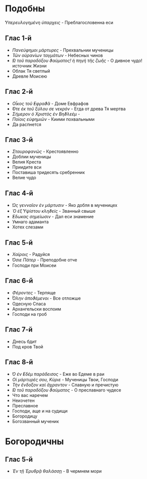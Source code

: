 
# Подобны

*̔Υπερευλογημένη ὑπαρχεις* - Преблагословенна еси

## Глас 1-й

- *Πανεύφημοι μάρτυρες* - Прехвальнии мученицы
- *Τῶν οὐρανίων ταγμάτων* - Небесных чинов
- *̓́Ω τοῦ παραδόξου ϑαύματος! ἡ πηγή τῆς ζωῆς* - О дивное чудо! источник Жизни
- Облак Тя светлый
- Древле Моисею

## Глас 2-й

- *Οἶκος τοῦ ̓Εφραϑᾶ* - Доме Евфрафов
- *̓́Οτε ἐκ τοῦ ξύλου σε νεκρόν* - Егда от древа Тя мертва
- *Σήμερον ὁ Χριστὸς ἐν Βηϑλεέμ* -
- *Ποίοις εὐφημιῶν* - Киими похвальными
- Да распнется

## Глас 3-й

- *Σταυροφανῶς* - Крестоявленно
- Доблии мученицы
- Велия Креста
- Приидите вси
- Поставиша тридесять сребренник
- Велие чудо

## Глас 4-й

- *̔Ως γενναῖον ἐν μάρτυσιν* - Яко добля в мученицех
- *Ὁ ἐξ ̔Υψίστου κληϑείς* - Званный свыше
- *̓́Εδωκας σημείωσιν* - Дал еси знамение
- Умнаго адаманта
- Хотех слезами

## Глас 5-й

- *Χαίροις* - Радуйся
- *̔Οσιε  Πάτερ* - Преподобне отче
- Господи при Моисеи

## Глас 6-й

- *Φέροντες* - Терпяще
- *̔́Ολην ἀποϑέμενοι* - Все отложше
- Одесную Спаса
- Архангельски воспоим
- Господи на гроб

## Глас 7-й

- Днесь бдит
- Под кров Твой

## Глас 8-й

- *̔Ο ἐν ̓Εδὲμ παράδεισος* - Еже во Едеме в раи
- *Οἱ μάρτυρές σου, Κύριε* - Мученицы Твои, Господи
- *Τὴν ἔνδοξον καὶ ἄχραντον* - Славную и пречистую
- *̓́Ω τοῦ παραδόξου ϑαύματος* - О преславнаго чудесе
- Что вас наречем
- Неизчетен
- Преславное
- Господи, аще и на судищи
- Богородицу
- Богозванный мученик

# Богородичны

## Глас 5-й

- *Ἐν τῇ Ἐρυθρᾷ θαλάσσῃ* - В чермнем мори
